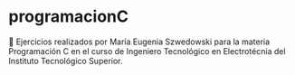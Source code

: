 # programacionC
📌 Ejercicios realizados por María Eugenia Szwedowski para la materia Programación C en el curso de Ingeniero Tecnológico en Electrotécnia del Instituto Tecnológico Superior.
